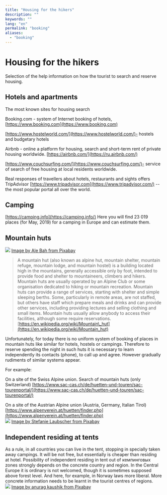 ```yaml
---
title: "Housing for the hikers"
description: ""
keywords: ""
lang: "en"
permalink: "booking"
aliases:
  - "booking"
---
```



# Housing for the hikers

Selection of the help information on how the tourist to search and reserve housing.

## Hotels and apartments

The most known sites for housing search

Booking.com - system of Internet booking of hotels, [https://www.booking.com](https://www.booking.com)

[https://www.hostelworld.com/](https://www.hostelworld.com/)- hostels and budgetary hotels

Airbnb - online a platform for housing, search and short-term rent of private housing worldwide. [https://airbnb.com/](https://ru.airbnb.com/)

[https://www.couchsurfing.com/](https://www.couchsurfing.com/)- service of search of free housing at local residents worldwide.

Real responses of travellers about hotels, restaurants and sights offers TripAdvisor [https://www.tripadvisor.com](https://www.tripadvisor.com/) -- the most popular portal all over the world.

## Camping

[https://camping.info](https://camping.info/) Here you will find 23 019 places (for May, 2019) for a camping in Europe and can estimate them.

## Mountain huts

[![](../images/pixabay/alm-2721842_640.jpg)](../images/pixabay/alm-2721842_1280.jpg) [Image by Ale Bah from Pixabay](https://pixabay.com/photos/alm-mountain-alpine-austria-hut-2721842/)

> A mountain hut (also known as alpine hut, mountain shelter, mountain refuge, mountain lodge, and mountain hostel) is a building located high in the mountains, generally accessible only by foot, intended to provide food and shelter to mountaineers, climbers and hikers. Mountain huts are usually operated by an Alpine Club or some organisation dedicated to hiking or mountain recreation. Mountain huts can provide a range of services, starting with shelter and simple sleeping berths. Some, particularly in remote areas, are not staffed, but others have staff which prepare meals and drinks and can provide other services, including providing lectures and selling clothing and small items. Mountain huts usually allow anybody to access their facilities, although some require reservations.
> [https://en.wikipedia.org/wiki/Mountain\_hut](https://en.wikipedia.org/wiki/Mountain_hut)

Unfortunately, for today there is no uniform system of booking of places in mountain huts like similar for hotels, hostels or campings. Therefore to reserve spending the night in such huts it is necessary to learn independently its contacts (phone), to call up and agree. However gradually rudiments of similar systems appear.

For example:

On a site of the Swiss Alpine union. Search of mountain huts (only Switzerland) [https://www.sac-cas.ch/de/huetten-und-touren/sac-tourenportal/](https://www.sac-cas.ch/de/huetten-und-touren/sac-tourenportal/)

On a site of the Austrian Alpine union (Austria, Germany, Italian Tirol) [https://www.alpenverein.at/huetten/finder.php](https://www.alpenverein.at/huetten/finder.php)  
[![](../images/pixabay/alpine-1024932_640.jpg)](../images/pixabay/alpine-1024932_1280.jpg) [Image by Stefanie Laubscher from Pixabay](https://pixabay.com/photos/alpine-mountains-panorama-1024932/)

## Independent residing at tents

As a rule, in all countries you can live in the tent, stopping in specially taken away campings. It will be not free, but essentially is cheaper than residing at hotel. Possibility of independent residing in tent out of кемпинговых zones strongly depends on the concrete country and region. In the Central Europe it is ordinary is not welcomed, though it is sometimes supposed above forest level. And here, for example, in Norway laws more liberal. More concrete information needs to be learnt in the tourist centres of regions.  
[![](../images/pixabay/camping-2581242_640.jpg)](../images/pixabay/camping-2581242_1280.jpg) [Image by anurag kaushik from Pixabay](https://pixabay.com/photos/camping-travel-sunrise-adventure-2581242/)
